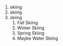 1. skiing
2. skiing
3. skiing
    1. Fall Skiing
    2. Winter Skiing
    3. Spring Skiing
    4. Maybe Water Skiing
